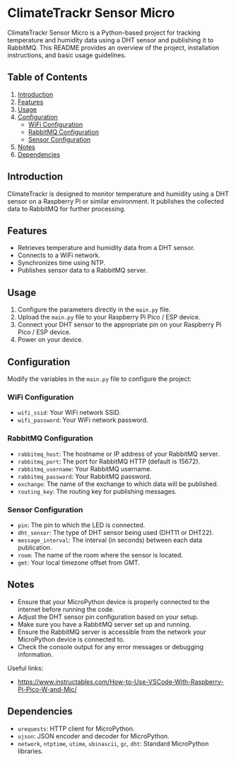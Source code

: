 # ClimateTrackr Sensor Micro

ClimateTrackr Sensor Micro is a Python-based project for tracking temperature and humidity data using a DHT sensor and publishing it to RabbitMQ. This README provides an overview of the project, installation instructions, and basic usage guidelines.

## Table of Contents

1. [Introduction](#introduction)
2. [Features](#features)
3. [Usage](#usage)
4. [Configuration](#configuration)
    - [WiFi Configuration](#wifi-configuration)
    - [RabbitMQ Configuration](#rabbitmq-configuration)
    - [Sensor Configuration](#sensor-configuration)
5. [Notes](#notes)
6. [Dependencies](#dependencies)

## Introduction

ClimateTrackr is designed to monitor temperature and humidity using a DHT sensor on a Raspberry Pi or similar environment. It publishes the collected data to RabbitMQ for further processing.

## Features

- Retrieves temperature and humidity data from a DHT sensor.
- Connects to a WiFi network.
- Synchronizes time using NTP.
- Publishes sensor data to a RabbitMQ server.

## Usage

1. Configure the parameters directly in the `main.py` file.
2. Upload the `main.py` file to your Raspberry Pi Pico / ESP device.
3. Connect your DHT sensor to the appropriate pin on your Raspberry Pi Pico / ESP device.
4. Power on your device.

## Configuration

Modify the variables in the `main.py` file to configure the project:

### WiFi Configuration

- `wifi_ssid`: Your WiFi network SSID.
- `wifi_password`: Your WiFi network password.

### RabbitMQ Configuration

- `rabbitmq_host`: The hostname or IP address of your RabbitMQ server.
- `rabbitmq_port`: The port for RabbitMQ HTTP (default is 15672).
- `rabbitmq_username`: Your RabbitMQ username.
- `rabbitmq_password`: Your RabbitMQ password.
- `exchange`: The name of the exchange to which data will be published.
- `routing_key`: The routing key for publishing messages.

### Sensor Configuration

- `pin`: The pin to which the LED is connected.
- `dht_sensor`: The type of DHT sensor being used (DHT11 or DHT22).
- `message_interval`: The interval (in seconds) between each data publication.
- `room`: The name of the room where the sensor is located.
- `gmt`: Your local timezone offset from GMT.

## Notes

- Ensure that your MicroPython device is properly connected to the internet before running the code.
- Adjust the DHT sensor pin configuration based on your setup.
- Make sure you have a RabbitMQ server set up and running.
- Ensure the RabbitMQ server is accessible from the network your MicroPython device is connected to.
- Check the console output for any error messages or debugging information.

Useful links:
- https://www.instructables.com/How-to-Use-VSCode-With-Raspberry-Pi-Pico-W-and-Mic/

## Dependencies

- `urequests`: HTTP client for MicroPython.
- `ujson`: JSON encoder and decoder for MicroPython.
- `network`, `ntptime`, `utime`, `ubinascii`, `gc`, `dht`: Standard MicroPython libraries.
